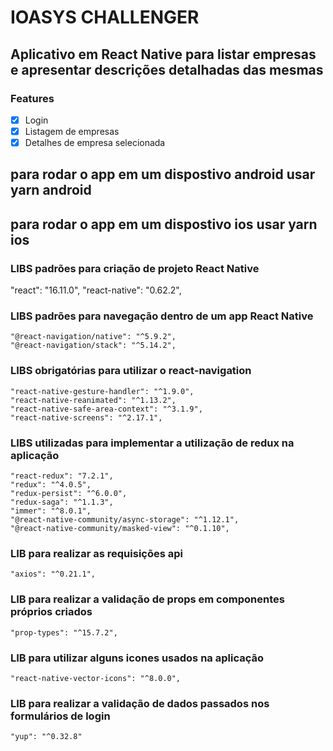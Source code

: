 # IOASYS CHALLENGER

## Aplicativo em React Native para listar empresas e apresentar descrições detalhadas das mesmas

### Features

- [x] Login
- [x] Listagem de empresas
- [x] Detalhes de empresa selecionada

## para rodar o app em um dispostivo android usar yarn android

## para rodar o app em um dispostivo ios usar yarn ios

### LIBS padrões para criação de projeto React Native

"react": "16.11.0",
"react-native": "0.62.2",

### LIBS padrões para navegação dentro de um app React Native

    "@react-navigation/native": "^5.9.2",
    "@react-navigation/stack": "^5.14.2",

### LIBS obrigatórias para utilizar o react-navigation

    "react-native-gesture-handler": "^1.9.0",
    "react-native-reanimated": "^1.13.2",
    "react-native-safe-area-context": "^3.1.9",
    "react-native-screens": "^2.17.1",

### LIBS utilizadas para implementar a utilização de redux na aplicação

    "react-redux": "7.2.1",
    "redux": "^4.0.5",
    "redux-persist": "^6.0.0",
    "redux-saga": "^1.1.3",
    "immer": "^8.0.1",
    "@react-native-community/async-storage": "^1.12.1",
    "@react-native-community/masked-view": "^0.1.10",

### LIB para realizar as requisições api

    "axios": "^0.21.1",

### LIB para realizar a validação de props em componentes próprios criados

    "prop-types": "^15.7.2",

### LIB para utilizar alguns icones usados na aplicação

    "react-native-vector-icons": "^8.0.0",

### LIB para realizar a validação de dados passados nos formulários de login

    "yup": "^0.32.8"
